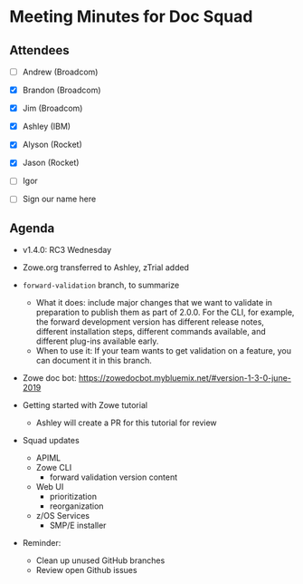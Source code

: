 # Meeting Minutes for Doc Squad

## Attendees

- [ ] Andrew (Broadcom)
- [x] Brandon (Broadcom)
- [x] Jim (Broadcom)
- [x] Ashley (IBM)
- [x] Alyson (Rocket)
- [x] Jason (Rocket)
- [ ] Igor
- [ ] Sign our name here


## Agenda 

- v1.4.0: RC3 Wednesday
- Zowe.org transferred to Ashley, zTrial added
- `forward-validation` branch, to summarize
   - What it does: include major changes that we want to validate in preparation to publish them as part of 2.0.0. For the CLI, for example, the forward development version has different release notes, different installation steps, different commands available, and different plug-ins available early.
   - When to use it: If your team wants to get validation on a feature, you can document it in this branch.
   
- Zowe doc bot: https://zowedocbot.mybluemix.net/#version-1-3-0-june-2019
- Getting started with Zowe tutorial
  - Ashley will create a PR for this tutorial for review

- Squad updates
  - APIML 
  - Zowe CLI
    - forward validation version content
  - Web UI
    - prioritization
    - reorganization
  - z/OS Services
    - SMP/E installer

- Reminder: 
    - Clean up unused GitHub branches
    - Review open Github issues
















